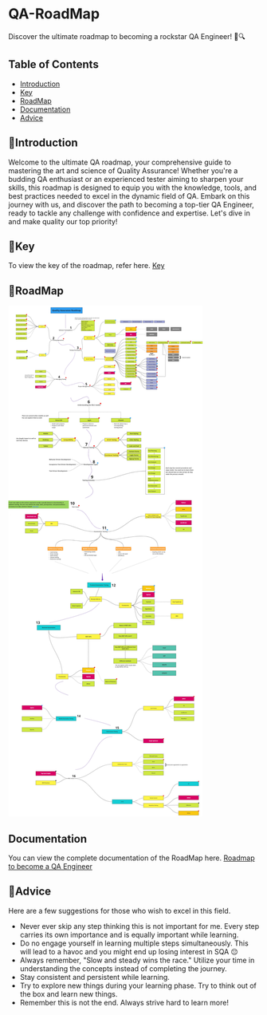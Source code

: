 # QA-RoadMap
Discover the ultimate roadmap to becoming a rockstar QA Engineer! 🚀🔍

## Table of Contents
- [Introduction](#introduction)
- [Key](#key)
- [RoadMap](#roadmap)
- [Documentation](#documentation)
- [Advice](#advice)

## 🙌Introduction
Welcome to the ultimate QA roadmap, your comprehensive guide to mastering the art and science of Quality Assurance! Whether you're a budding QA enthusiast or an experienced tester aiming to sharpen your skills, this roadmap is designed to equip you with the knowledge, tools, and best practices needed to excel in the dynamic field of QA. Embark on this journey with us, and discover the path to becoming a top-tier QA Engineer, ready to tackle any challenge with confidence and expertise. Let's dive in and make quality our top priority!

## 🔑Key
To view the key of the roadmap, refer here.
[Key](https://github.com/HammadRashid1997/QA-RoadMap/blob/main/images/Key.jpg)

## 🚡RoadMap
![RoadMap](images/Roadmap.jpg)

## Documentation
You can view the complete documentation of the RoadMap here.
[Roadmap to become a QA Engineer](https://github.com/HammadRashid1997/QA-RoadMap/blob/main/roadmap.pdf)

## 🧔Advice

Here are a few suggestions for those who wish to excel in this field.

- Never ever skip any step thinking this is not important for me. Every step carries its own importance and is equally important while learning.
- Do no engage yourself in learning multiple steps simultaneously. This will lead to a havoc and you might end up losing interest in SQA 😔
- Always remember, "Slow and steady wins the race." Utilize your time in understanding the concepts instead of completing the journey.
- Stay consistent and persistent while learning.
- Try to explore new things during your learning phase. Try to think out of the box and learn new things.
- Remember this is not the end. Always strive hard to learn more!
